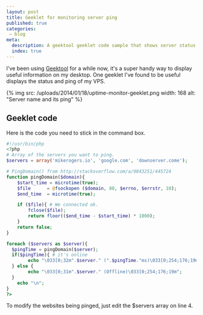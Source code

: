 ```yaml
---
layout: post
title: Geeklet for monitoring server ping
published: true
categories:
 – blog
meta:
  description: A geektool geeklet code sample that shows server status and ping.
  index: true
---
```


I've been using [Geektool](http://projects.tynsoe.org/en/geektool/) for a while now, it's a super handy way to display useful information on my desktop. One geeklet I've found to be useful displays the status and ping of my VPS.

{% img src: /uploads/2014/01/18/uptime-monitor-geeklet.png width: 168 alt: "Server name and its ping" %}

## Geeklet code
Here is the code you need to stick in the command box.

```php
#!/usr/bin/php
<?php
# Array of the servers you want to ping.
$servers = array('mikerogers.io', 'google.com', 'downserver.come');

# PingDomain() from http://stackoverflow.com/a/9843251/445724
function pingDomain($domain){
    $start_time = microtime(true);
    $file      = @fsockopen ($domain, 80, $errno, $errstr, 10);
    $end_time  = microtime(true);

    if ($file){ # We connected ok.
        fclose($file);
        return floor(($end_time - $start_time) * 1000);
    }
    return false;
}

foreach ($servers as $server){
  $pingTime = pingDomain($server);
  if($pingTime){ # it's online
		echo "\033[0;32m".$server." (".$pingTime."ms)\033[0;254;176;19m";
  } else {
		echo "\033[0;31m".$server." (Offline)\033[0;254;176;19m";
  }
	echo "\n";
}
?>
```

To modify the websites being pinged, just edit the $servers array on line 4.
